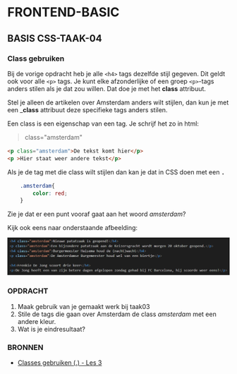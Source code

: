 # FRONTEND-BASIC

## BASIS CSS-TAAK-04

### Class gebruiken

Bij de vorige opdracht heb je alle `<h4>` tags dezelfde stijl gegeven. Dit geldt ook voor alle `<p>` tags. Je kunt elke afzonderlijke of een groep `<p>`-tags anders stilen als je dat zou willen. Dat doe je met het __class__ attribuut.

Stel je alleen de artikelen over Amsterdam anders wilt stijlen, dan kun je met een ___class__ attribuut deze specifieke tags anders stilen.

Een class is een eigenschap van een tag. Je schrijf het zo in html:
> class="amsterdam"
>
```html
<p class="amsterdam">De tekst komt hier</p>
<p >Hier staat weer andere tekst</p>
```

Als je de tag met die class wilt stijlen dan kan je dat in CSS doen met een __`.`__

```css
    .amsterdam{
        color: red;
    }

```

Zie je dat er een punt vooraf gaat aan het woord _amsterdam_?

Kijk ook eens naar onderstaande afbeelding:

![Classes](images/class_amsterdam.png)

### OPDRACHT

1. Maak gebruik van je gemaakt werk bij taak03
2. Stile de tags die gaan over Amsterdam de class _amsterdam_ met een andere kleur.
3. Wat is je eindresultaat?

### BRONNEN

- [Classes gebruiken (.) - Les 3](https://www.youtube.com/watch?v=E--hpftoXKc)
